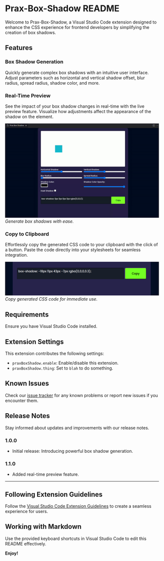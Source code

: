 # Prax-Box-Shadow README

Welcome to Prax-Box-Shadow, a Visual Studio Code extension designed to enhance the CSS experience for frontend developers by simplifying the creation of box shadows.

## Features

### Box Shadow Generation

Quickly generate complex box shadows with an intuitive user interface. Adjust parameters such as horizontal and vertical shadow offset, blur radius, spread radius, shadow color, and more.

### Real-Time Preview

See the impact of your box shadow changes in real-time with the live preview feature. Visualize how adjustments affect the appearance of the shadow on the element.

![Box Shadow Generation](/images/boxshadow.gif)
*Generate box shadows with ease.*

### Copy to Clipboard

Effortlessly copy the generated CSS code to your clipboard with the click of a button. Paste the code directly into your stylesheets for seamless integration.

![Copy to Clipboard](/images/boxshadow1.png)
*Copy generated CSS code for immediate use.*

## Requirements

Ensure you have Visual Studio Code installed.

## Extension Settings

This extension contributes the following settings:

- `praxBoxShadow.enable`: Enable/disable this extension.
- `praxBoxShadow.thing`: Set to `blah` to do something.

## Known Issues

Check our [issue tracker](link-to-issues) for any known problems or report new issues if you encounter them.

## Release Notes

Stay informed about updates and improvements with our release notes.

### 1.0.0

- Initial release: Introducing powerful box shadow generation.

### 1.1.0

- Added real-time preview feature.


---

## Following Extension Guidelines

Follow the [Visual Studio Code Extension Guidelines](https://code.visualstudio.com/api/references/extension-guidelines) to create a seamless experience for users.

## Working with Markdown

Use the provided keyboard shortcuts in Visual Studio Code to edit this README effectively.

**Enjoy!**

